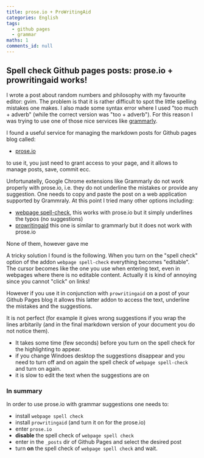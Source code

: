 ```yaml
---
title: prose.io + ProWritingAid
categories: English
tags:
  - github pages
  - grammar
maths: 1
comments_id: null
---
```

## Spell check Github pages posts: prose.io + prowritingaid works!

I wrote a post about random numbers and philosophy with my favourite editor: gvim. The problem is that it is rather difficult to spot the little spelling mistakes one makes.
I also made some syntax error where I used "too much + adverb" (while the correct version was "too + adverb"). For this reason I was trying to use one of those nice services like [grammarly](www.grammarly.com). 

I found a useful service for managing the markdown posts for  Github pages blog called:

- [prose.io](prose.io)

to use it, you just need to grant access to your page, and it allows to manage posts, save, commit ecc.

Unfortunatelly, Google Chrome extensions like Grammarly do not work properly with prose.io, i.e. they do not underline the mistakes or provide any suggestion. One needs to copy and paste the post on a web application supported by Grammraly.
At this point I tried many other options including:

- [webpage spell-check](https://chrome.google.com/webstore/detail/webpage-spell-check/mgdhaoimpabdhmacaclbbjddhngchjik), this works with prose.io but it simply underlines the typos (no suggestions)
- [prowritingaid](https://prowritingaid.com/en/App/ChromeExtension) this one is similar to grammarly but it does not work with prose.io

None of them, however gave me 

A tricky solution I found is the following.
When you turn on the "spell check" option of the addon `webpage spell-check` everything becomes "editable".
The cursor becomes like the one you use when entering text, even in webpages where there is no editable content. Actually it is kind of annoying since you cannot "click" on links! 

However if you use it in conjunction with `prowritingaid` on a post of your Github Pages blog it allows this latter addon to access the text, underline the mistakes and the suggestions. 

It is not perfect (for example it gives wrong suggestions if you wrap the lines arbitarily (and in the final markdown version of your document you do not notice them).

- It takes some time (few seconds) before you turn on the spell check for the highlighting to appear.
- if you change Windoes desktop the suggestions disappear and you need to turn off and on again the spell check of `webpage spell-check` and turn on again.
- it is slow to edit the text when the suggestions are on

### In summary 

In order to use prose.io with grammar suggestions one needs to:
- install `webpage spell check`
- install `prowritingaid` (and turn it on for the prose.io)
- enter `prose.io`
- **disable** the spell check of `webpage spell check`
- enter in the `_posts`  dir of Github Pages and select the desired post
- turn **on** the spell check of `webpage spell check` and wait.
